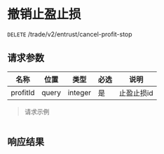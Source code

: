 # 撤销止盈止损

`DELETE` /trade/v2/entrust/cancel-profit-stop

## 请求参数

| 名称     | 位置  | 类型    | 必选 | 说明       |
| -------- | ----- | ------- | ---- | ---------- |
| profitId | query | integer | 是   | 止盈止损id |

> 请求示例

```shell

```

## 响应结果

```json

```


